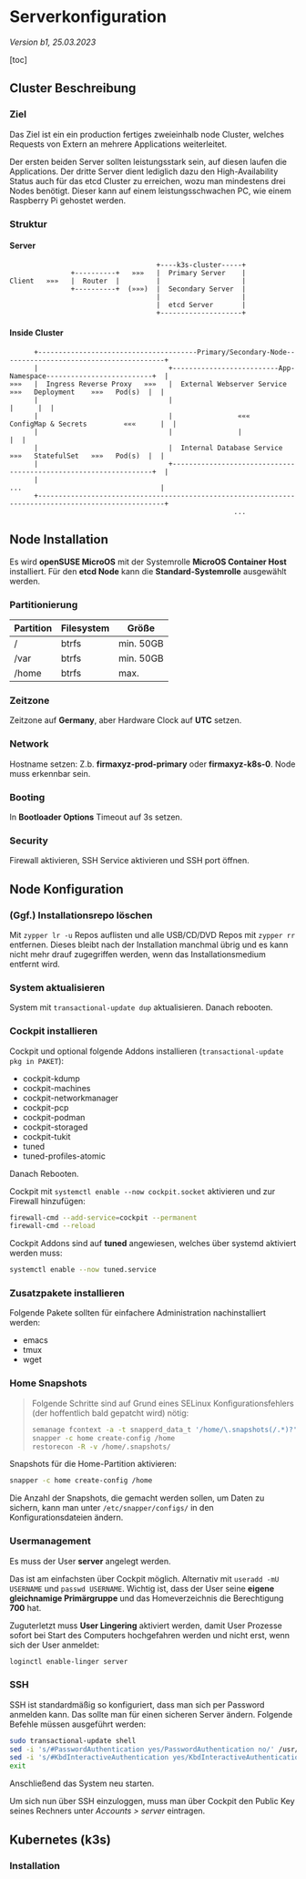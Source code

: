 # Serverkonfiguration

*Version b1, 25.03.2023*

[toc]

## Cluster Beschreibung

### Ziel

Das Ziel ist ein ein production fertiges zweieinhalb node Cluster, welches Requests von Extern an mehrere Applications weiterleitet.

Der ersten beiden Server sollten leistungsstark sein, auf diesen laufen die Applications. Der dritte Server dient lediglich dazu den High-Availability Status auch für das etcd Cluster zu erreichen, wozu man mindestens drei Nodes benötigt. Dieser kann auf einem leistungsschwachen PC, wie einem Raspberry Pi gehostet werden.

### Struktur

#### Server

```
                                    +----k3s-cluster-----+
               +----------+   »»»   |  Primary Server    |
Client   »»»   |  Router  |         |                    |
               +----------+  (»»»)  |  Secondary Server  |
                                    |                    |
                                    |  etcd Server       |
                                    +--------------------+
```

#### Inside Cluster

```
      +---------------------------------------Primary/Secondary-Node----------------------------------------+
      |                                +--------------------------App-Namespace--------------------------+  |
»»»   |  Ingress Reverse Proxy   »»»   |  External Webserver Service   »»»   Deployment    »»»   Pod(s)  |  |
      |                                |                                                          |      |  |
      |                                |                «««         ConfigMap & Secrets         «««      |  |
      |                                |                |                                                |  |
      |                                |  Internal Database Service    »»»   StatefulSet   »»»   Pod(s)	 |  |
      |                                +-----------------------------------------------------------------+  |
      |                                                                ...                                  |
      +-----------------------------------------------------------------------------------------------------+
                                                       ...
```

## Node Installation

Es wird **openSUSE MicroOS** mit der Systemrolle **MicroOS Container Host** installiert. Für den **etcd Node** kann die **Standard-Systemrolle** ausgewählt werden.

### Partitionierung

| Partition | Filesystem | Größe     |
| --------- | ---------- | --------- |
| /         | btrfs      | min. 50GB |
| /var      | btrfs      | min. 50GB |
| /home     | btrfs      | max.      |

### Zeitzone

Zeitzone auf **Germany**, aber Hardware Clock auf **UTC** setzen.

### Network

Hostname setzen: Z.b. **firmaxyz-prod-primary** oder **firmaxyz-k8s-0**. Node muss erkennbar sein.

### Booting

In **Bootloader Options** Timeout auf 3s setzen.

### Security

Firewall aktivieren, SSH Service aktivieren und SSH port öffnen.

## Node Konfiguration

### (Ggf.) Installationsrepo löschen

Mit `zypper lr -u` Repos auflisten und alle USB/CD/DVD Repos mit `zypper rr` entfernen. Dieses bleibt nach der Installation manchmal übrig und es kann nicht mehr drauf zugegriffen werden, wenn das Installationsmedium entfernt wird.

### System aktualisieren

System mit `transactional-update dup` aktualisieren. Danach rebooten.

### Cockpit installieren

Cockpit und optional folgende Addons installieren (`transactional-update pkg in PAKET`):

- cockpit-kdump
- cockpit-machines
- cockpit-networkmanager
- cockpit-pcp
- cockpit-podman
- cockpit-storaged
- cockpit-tukit
- tuned
- tuned-profiles-atomic

Danach Rebooten.

Cockpit mit `systemctl enable --now cockpit.socket` aktivieren und zur Firewall hinzufügen:

```bash
firewall-cmd --add-service=cockpit --permanent
firewall-cmd --reload
```

Cockpit Addons sind auf **tuned** angewiesen, welches über systemd aktiviert werden muss: 

```bash
systemctl enable --now tuned.service
```

### Zusatzpakete installieren

Folgende Pakete sollten für einfachere Administration nachinstalliert werden:

- emacs
- tmux
- wget

### Home Snapshots

> Folgende Schritte sind auf Grund eines SELinux Konfigurationsfehlers (der hoffentlich bald gepatcht wird) nötig:
>
> ```bash
> semanage fcontext -a -t snapperd_data_t '/home/\.snapshots(/.*)?'
> snapper -c home create-config /home
> restorecon -R -v /home/.snapshots/
> ```

Snapshots für die Home-Partition aktivieren:

```bash
snapper -c home create-config /home
```

Die Anzahl der Snapshots, die gemacht werden sollen, um Daten zu sichern, kann man unter `/etc/snapper/configs/` in den Konfigurationsdateien ändern.

### Usermanagement

Es muss der User **server** angelegt werden.

Das ist am einfachsten über Cockpit möglich. Alternativ mit `useradd -mU USERNAME` und `passwd USERNAME`. Wichtig ist, dass der User seine **eigene gleichnamige Primärgruppe** und das Homeverzeichnis die Berechtigung **700** hat.

Zuguterletzt muss **User Lingering** aktiviert werden, damit User Prozesse sofort bei Start des Computers hochgefahren werden und nicht erst, wenn sich der User anmeldet:

```bash
loginctl enable-linger server
```

### SSH

SSH ist standardmäßig so konfiguriert, dass man sich per Password anmelden kann. Das sollte man für einen sicheren Server ändern. Folgende Befehle müssen ausgeführt werden:

```bash
sudo transactional-update shell
sed -i 's/#PasswordAuthentication yes/PasswordAuthentication no/' /usr/etc/ssh/sshd_config
sed -i 's/#KbdInteractiveAuthentication yes/KbdInteractiveAuthentication no/' /usr/etc/ssh/sshd_config
exit
```

Anschließend das System neu starten.

Um sich nun über SSH einzuloggen, muss man über Cockpit den Public Key seines Rechners unter *Accounts > server* eintragen.

## Kubernetes (k3s)

### Installation

